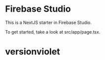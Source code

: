 # Firebase Studio

This is a NextJS starter in Firebase Studio.

To get started, take a look at src/app/page.tsx.
# versionviolet
